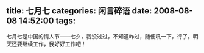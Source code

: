 title: 七月七
categories: 闲言碎语
date: 2008-08-08 14:52:00
tags:
---

七月七是中国的情人节——七夕，我没过过，不知道咋过，随便吼一下，行了。明天还要继续工作，我好好工作吧！